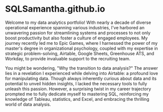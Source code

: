 # SQLSamantha.github.io


Welcome to my data analytics portfolio! With nearly a decade of diverse operational experience spanning various industries, I've harbored an unwavering passion for streamlining systems and processes to not only boost productivity but also foster a culture of engaged employees. My journey recently led me to Epic Games, where I harnessed the power of my master's degree in organizational psychology, coupled with my expertise in strategic problem-solving, Airtable, Google Sheets, Greenhouse ATS, and Workday, to provide invaluable support to the recruiting team.

You might be wondering, "Why the transition to data analysis?" The answer lies in a revelation I experienced while delving into Airtable: a profound love for manipulating data. Though always inherently curious about data and its potential to unveil hidden insights, I lacked the necessary tools to fully unleash this passion. However, a surprising twist in my career trajectory prompted me to fully dedicate myself to mastering SQL, reinforcing my knowledge of Tableau, statistics, and Excel, and embracing the thrilling world of data analysis.
